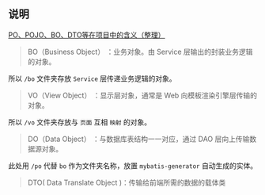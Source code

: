 ## 说明

[PO、POJO、BO、DTO等在项目中的含义（整理）](http://blog.csdn.net/gashli/article/details/40951437)

> BO（Business Object） ：业务对象。由 Service 层输出的封装业务逻辑的对象。

所以 `/bo` 文件夹存放 `Service` 层传递业务逻辑的对象。

> VO（View Object） ：显示层对象，通常是 Web 向模板渲染引擎层传输的对象。

所以 `/vo` 文件夹存放与 `页面` 互相 `映射` 的对象。

> DO（Data Object） ：与数据库表结构一一对应，通过 DAO 层向上传输数据源对象。

此处用 `/po` 代替 `bo` 作为文件夹名称，放置 `mybatis-generator` 自动生成的实体。

> DTO( Data Translate Object )：传输给前端所需的数据的载体类

